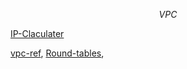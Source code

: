 $$VPC$$

[IP-Claculater](https://jodies.de/ipcalc)



[vpc-ref](https://www.youtube.com/watch?v=TUTqYEZZUdc),
[Round-tables](https://docs.aws.amazon.com/vpc/latest/userguide/VPC_Route_Tables.html),
